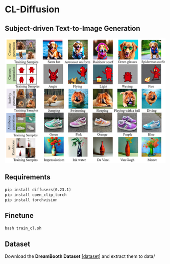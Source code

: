 # CL-Diffusion

## Subject-driven Text-to-Image Generation
![Screen](image/Figure.png)

## Requirements

```
pip install diffusers(0.23.1)
pip install open_clip_torch
pip install torchvision
```
## Finetune

```bash train_cl.sh```

## Dataset
Download the **DreamBooth Dataset** [[dataset]](https://github.com/google/dreambooth.git) and extract them to data/

